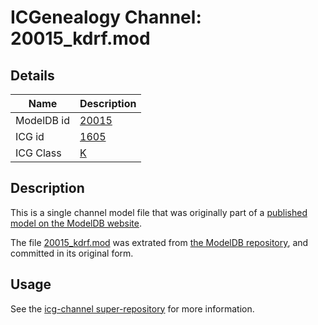 # ICGenealogy Channel: 20015\_kdrf.mod

## Details

Name | Description
---- | -----------
ModelDB id | [20015](http://senselab.med.yale.edu/ModelDB/ShowModel.cshtml?model=20015)
ICG id | [1605](http://icg.neurotheory.ox.ac.uk/channels/1/1605)
ICG Class | [K](http://icg.neurotheory.ox.ac.uk/channels/1)

## Description

This is a single channel model file that was originally part of a [published model on the ModelDB website](http://senselab.med.yale.edu/mModelDB/ShowModel.cshtml?model=20015).

The file [20015\_kdrf.mod](20015_kdrf.mod) was extrated from [the ModelDB repository](http://senselab.med.yale.edu/ModelDB/ShowModel.cshtml?model=20015), and committed in its original form.

## Usage

See the [icg-channel super-repository](https://github.com/icgenealogy/icg-channels) for more information.
